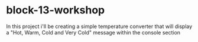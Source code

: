 # block-13-workshop

In this project i'll be creating a simple temperature converter
that will display a "Hot, Warm, Cold and Very Cold" message within the console section
